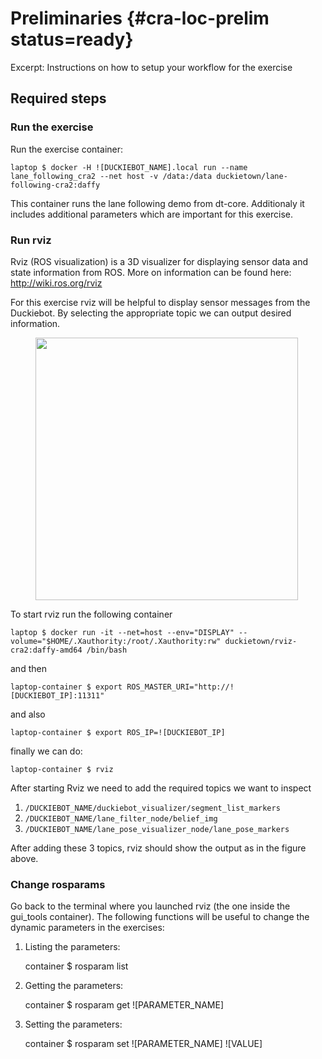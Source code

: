 # Preliminaries {#cra-loc-prelim status=ready}

Excerpt: Instructions on how to setup your workflow for the exercise 

## Required steps

### Run the exercise 

Run the exercise container:

    laptop $ docker -H ![DUCKIEBOT_NAME].local run --name lane_following_cra2 --net host -v /data:/data duckietown/lane-following-cra2:daffy

This container runs the lane following demo from dt-core. Additionaly it includes additional parameters which are important for this exercise.


### Run rviz

Rviz (ROS visualization) is a 3D visualizer for displaying sensor data and state information from ROS. More on information can be found here: http://wiki.ros.org/rviz

For this exercise rviz will be helpful to display sensor messages from the Duckiebot. By selecting the appropriate topic we can output desired information.

<figure>
<img style="width:30em" src="images/rosviz_screenshot.png"/>
</figure>

To start rviz run the following container

    laptop $ docker run -it --net=host --env="DISPLAY" --volume="$HOME/.Xauthority:/root/.Xauthority:rw" duckietown/rviz-cra2:daffy-amd64 /bin/bash

and then

    laptop-container $ export ROS_MASTER_URI="http://![DUCKIEBOT_IP]:11311"

and also

    laptop-container $ export ROS_IP=![DUCKIEBOT_IP]

finally we can do:

    laptop-container $ rviz

After starting Rviz we need to add the required topics we want to inspect

1. `/DUCKIEBOT_NAME/duckiebot_visualizer/segment_list_markers`
2. `/DUCKIEBOT_NAME/lane_filter_node/belief_img`
3. `/DUCKIEBOT_NAME/lane_pose_visualizer_node/lane_pose_markers`

After adding these 3 topics, rviz should show the output as in the figure above.

### Change rosparams

Go back to the terminal where you launched rviz (the one inside the gui_tools container). The following functions will be useful to change the dynamic parameters in the exercises:

1) Listing the parameters:

    container $ rosparam list

2) Getting the parameters:

    container $ rosparam get ![PARAMETER_NAME]

3) Setting the parameters:

    container $ rosparam set ![PARAMETER_NAME] ![VALUE]


